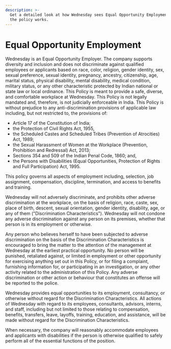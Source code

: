 ```yaml
---
description: >-
  Get a detailed look at how Wednesday sees Equal Opportunity Employment and how
  the policy works.
---
```


# Equal Opportunity Employment

Wednesday is an Equal Opportunity Employer. The company supports diversity and inclusion and does not discriminate against qualified employees or applicants based on race, color, religion, gender identity, sex, sexual preference, sexual identity, pregnancy, ancestry, citizenship, age, marital status, physical disability, mental disability, medical condition, military status, or any other characteristic protected by Indian national or state law or local ordinance. This Policy is meant to provide a safe, diverse, and comfortable workplace at Wednesday. This Policy is not legally mandated and, therefore, is not judicially enforceable in India. This Policy is without prejudice to any anti-discrimination provisions of applicable law including, but not restricted to, the provisions of:

* Article 17 of the Constitution of India;
* the Protection of Civil Rights Act, 1955,
* the Scheduled Castes and Scheduled Tribes (Prevention of Atrocities) Act, 1989;
* the Sexual Harassment of Women at the Workplace (Prevention, Prohibition and Redressal) Act, 2013;
* Sections 354 and 509 of the Indian Penal Code, 1860; and,
* the Persons with Disabilities (Equal Opportunities, Protection of Rights and Full Participation) Act, 1995.

This policy governs all aspects of employment including, selection, job assignment, compensation, discipline, termination, and access to benefits and training.

Wednesday will not adversely discriminate, and prohibits other adverse discrimination at the workplace, on the basis of religion, race, caste, sex, place of birth, descent, sexual orientation, gender identity, disability, age, or any of them ("Discrimination Characteristics"). Wednesday will not condone any adverse discrimination against any person on its premises, whether that person is in its employment or otherwise.

Any person who believes herself to have been subjected to adverse discrimination on the basis of the Discrimination Characteristics is encouraged to bring the matter to the attention of the management at Wednesday at the earliest practical opportunity. No person will be punished, retaliated against, or limited in employment or other opportunity for exercising anything set out in this Policy, or for filing a complaint, furnishing information for, or participating in an investigation, or any other activity related to the administration of this Policy. Any adverse discrimination or other action or behaviour that constitutes an offense will be reported to the police.

Wednesday provides equal opportunities to its employment, consultancy, or otherwise without regard for the Discrimination Characteristics. All actions of Wednesday with regard to its employees, consultants, advisors, interns, and staff, including but not limited to those relating to compensation, benefits, transfers, leave, layoffs, training, education, and assistance, will be made without regard for the Discrimination Characteristics.

When necessary, the company will reasonably accommodate employees and applicants with disabilities if the person is otherwise qualified to safely perform all of the essential functions of the position.
